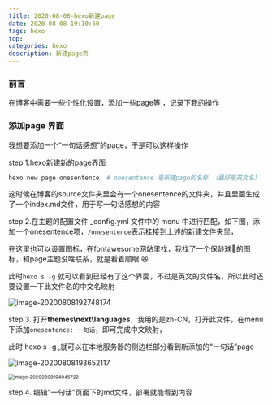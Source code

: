 ```yaml
---
title: 2020-08-08-hexo新建page
date: 2020-08-08 19:10:50
tags: hexo
top:
categories: hexo
description: 新建page页
---
```


### 前言

在博客中需要一些个性化设置，添加一些page等 ，记录下我的操作



### 添加page 界面

我想要添加一个“一句话感想”的page，于是可以这样操作

step 1.hexo新建新的page界面

```python
hexo new page onesentence  # onesentence 是新建page的名称 （最好是英文名）
```

这时候在博客的source文件夹里会有一个onesentence的文件夹，并且里面生成了一个index.md文件，用于写一句话感想的内容



step 2.在主题的配置文件 _config.yml 文件中的 menu 中进行匹配，如下图，添加一个onesentence项，`/onesentence`表示挂接到上述的新建文件夹里，

在这里也可以设置图标，在fontawesome网站里找，我找了一个保龄球:bowling:的图标，和page主题没啥联系，就是看着顺眼 :laughing:

此时`hexo s -g` 就可以看到已经有了这个界面，不过是英文的文件名，所以此时还要设置一下此文件名的中文名映射



![image-20200808192748174](https://i.loli.net/2020/08/08/jiUOEvuzWnT7Kmp.png)



step 3.   打开**themes\next\languages**，我用的是zh-CN，打开此文件，在menu下添加`onesentence: 一句话`，即可完成中文映射，

此时 hexo s -g ,就可以在本地服务器的侧边栏部分看到新添加的“一句话”page

![image-20200808193652117](https://i.loli.net/2020/08/08/cCymB2KXMh1OPN5.png)



<img src="https://i.loli.net/2020/08/08/ZrQkcR8IPspHMdi.png" alt="image-20200808194045722" style="zoom: 67%;" />



step 4.  编辑“一句话”页面下的md文件，部署就能看到内容
